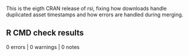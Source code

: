 This is the eigth CRAN release of rsi, fixing how downloads
handle duplicated asset timestamps and how errors are
handled during merging.

## R CMD check results

0 errors | 0 warnings | 0 notes
